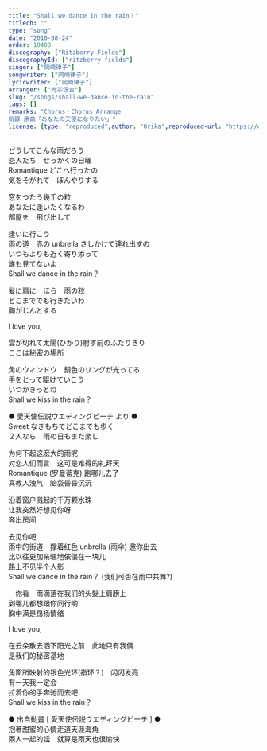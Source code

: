 ```yaml
---
title: "Shall we dance in the rain？"
titlech: ""
type: "song"
date: "2010-08-24"
order: 10408
discography: ["Ritzberry Fields"]
discographyId: ["ritzberry-fields"]
singer: ["岡崎律子"]
songwriter: ["岡崎律子"]
lyricwriter: ["岡崎律子"]
arranger: ["光宗信吉"]
slug: "/songs/shall-we-dance-in-the-rain"
tags: []
remarks: "Chorus・Chorus Arrange
新録 原曲「あなたの天使になりたい」"
license: {type: "reproduced",author: "Orika",reproduced-url: "https://orikamushi.netlify.app/",reproduced-website: "織歌蟲網站"}
---
```


どうしてこんな雨だろう   
恋人たち　せっかくの日曜   
Romantique どこへ行ったの   
気をそがれて　ぼんやりする   
  
窓をつたう幾千の粒   
あなたに逢いたくなるわ   
部屋を　飛び出して   
  
逢いに行こう   
雨の道　赤の unbrella さしかけて連れ出すの   
いつもよりも近く寄り添って   
誰も見てないよ   
Shall we dance in the rain？   
  
髪に肩に　ほら　雨の粒   
どこまででも行きたいわ   
胸がじんとする   
  
I love you,   
  
雲が切れて太陽(ひかり)射す前のふたりきり   
ここは秘密の場所   
  
角のウィンドウ　銀色のリングが光ってる   
手をとって駆けていこう   
いつかきっとね   
Shall we kiss in the rain？  

  
  

  
● 愛天使伝説ウエディングピーチ より ●  
Sweet なきもちでどこまでも歩く  
２人なら　雨の日もまた楽し  

<!-- 翻译 -->

为何下起这麽大的雨呢   
对恋人们而言　这可是难得的礼拜天   
Romantique (罗曼蒂克) 跑哪儿去了   
真教人洩气　脑袋昏昏沉沉   
  
沿着窗户溅起的千万颗水珠   
让我突然好想见你呀   
奔出房间   
  
去见你吧   
雨中的街道　撑着红色 unbrella (雨伞) 邀你出去   
比以往更加亲暱地依偎在一块儿   
路上不见半个人影   
Shall we dance in the rain？ (我们可否在雨中共舞?)   
  
　你看　雨滴落在我们的头髮上肩膀上   
到哪儿都想跟你同行哟   
胸中满是昂扬情绪   
  
I love you,   
  
在云朵散去洒下阳光之前　此地只有我俩   
是我们的秘密基地   
  
角窗所映射的银色光环(指环？)　闪闪发亮   
有一天我一定会   
拉着你的手奔驰而去吧   
Shall we kiss in the rain？  

  
  

  
● 出自動畫 [ 愛天使伝説ウエディングピーチ \] ●  
抱著甜蜜的心情走道天涯海角  
兩人一起的話　就算是雨天也很愉快
